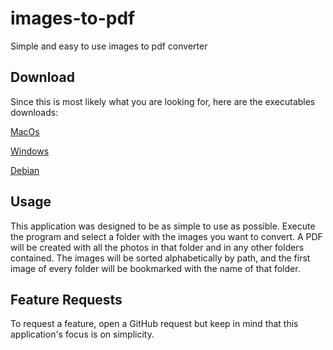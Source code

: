 # images-to-pdf
Simple and easy to use images to pdf converter

## Download
Since this is most likely what you are looking for, here are the executables downloads:
<!-- TODO add downloads for linux mac and windows -->
[MacOs](https://github.com/OtavioPiza/images-to-pdf/raw/main/dist/images-to-pdf%5BMacOs%5D.zip)

[Windows](https://github.com/OtavioPiza/images-to-pdf/raw/main/dist/images-to-pdf%5Bwindows%5D.exe)

[Debian](https://github.com/OtavioPiza/images-to-pdf/raw/main/dist/images-to-pdf%5Blinux%5D.out)

## Usage
This application was designed to be as simple to use as possible. Execute the program and select a folder with the images you want to convert. A PDF will be created with all the photos in that folder and in any other folders contained. The images will be sorted alphabetically by path, and the first image of every folder will be bookmarked with the name of that folder.

## Feature Requests
To request a feature, open a GitHub request but keep in mind that this application's focus is on simplicity.
